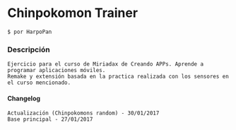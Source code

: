 # Chinpokomon Trainer
	$ por HarpoPan

### Descripción

    Ejercicio para el curso de Miriadax de Creando APPs. Aprende a programar aplicaciones móviles.
    Remake y extensión basada en la practica realizada con los sensores en el curso mencionado.

#### Changelog
	Actualización (Chinpokomons random) - 30/01/2017
	Base principal - 27/01/2017